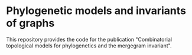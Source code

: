 # Phylogenetic models and invariants of graphs
 This repository provides the code for the publication "Combinatorial topological models for phylogenetics and the mergegram invariant". 
